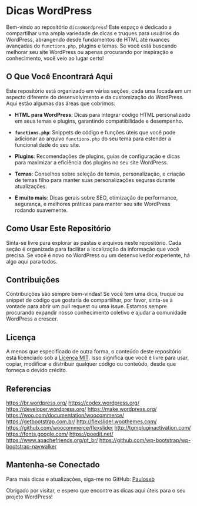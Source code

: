# Dicas WordPress

Bem-vindo ao repositório `dicasWordpress`! Este espaço é dedicado a compartilhar uma ampla variedade de dicas e truques para usuários do WordPress, abrangendo desde fundamentos de HTML até nuances avançadas do `functions.php`, plugins e temas. Se você está buscando melhorar seu site WordPress ou apenas procurando por inspiração e conhecimento, você veio ao lugar certo!

## O Que Você Encontrará Aqui

Este repositório está organizado em várias seções, cada uma focada em um aspecto diferente do desenvolvimento e da customização do WordPress. Aqui estão algumas das áreas que cobrimos:

- **HTML para WordPress**: Dicas para integrar código HTML personalizado em seus temas e plugins, garantindo compatibilidade e desempenho.

- **`functions.php`**: Snippets de código e funções úteis que você pode adicionar ao arquivo `functions.php` do seu tema para estender a funcionalidade do seu site.

- **Plugins**: Recomendações de plugins, guias de configuração e dicas para maximizar a eficiência dos plugins no seu site WordPress.

- **Temas**: Conselhos sobre seleção de temas, personalização, e criação de temas filho para manter suas personalizações seguras durante atualizações.

- **E muito mais**: Dicas gerais sobre SEO, otimização de performance, segurança, e melhores práticas para manter seu site WordPress rodando suavemente.

## Como Usar Este Repositório

Sinta-se livre para explorar as pastas e arquivos neste repositório. Cada seção é organizada para facilitar a localização da informação que você precisa. Se você é novo no WordPress ou um desenvolvedor experiente, há algo aqui para todos.

## Contribuições

Contribuições são sempre bem-vindas! Se você tem uma dica, truque ou snippet de código que gostaria de compartilhar, por favor, sinta-se à vontade para abrir um pull request ou uma issue. Estamos sempre procurando expandir nosso conhecimento coletivo e ajudar a comunidade WordPress a crescer.

## Licença

A menos que especificado de outra forma, o conteúdo deste repositório está licenciado sob a [Licença MIT](LICENSE). Isso significa que você é livre para usar, copiar, modificar e distribuir qualquer código ou conteúdo, desde que forneça o devido crédito.

## Referencias 
https://br.wordpress.org/
https://codex.wordpress.org/
https://developer.wordpress.org/
https://make.wordpress.org/
https://woo.com/documentation/woocommerce/
https://getbootstrap.com.br/
http://flexslider.woothemes.com/
https://github.com/woocommerce/flexslider
http://tgmpluginactivation.com/
https://fonts.google.com/
https://poedit.net/
https://www.apachefriends.org/pt_br/
https://github.com/wp-bootstrap/wp-bootstrap-navwalker

## Mantenha-se Conectado

Para mais dicas e atualizações, siga-me no GitHub: [Paulosxb](https://github.com/Paulosxb)

Obrigado por visitar, e espero que encontre as dicas aqui úteis para o seu projeto WordPress!
